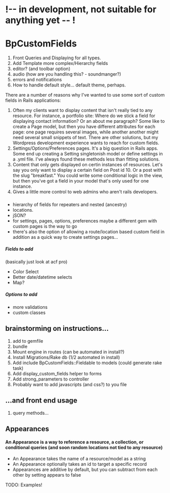 # !-- in development, not suitable for anything yet -- !

# BpCustomFields

1. Front Queries and Displaying for all types.  
2. Add Template more complex/Hierarchy fields 
3. editor?  (and toolbar option)
4. audio (how are you handling this? - soundmanger?)
5. errors and notifications
6. How to handle default style... default theme, perhaps.

There are a number of reasons why I've wanted to use some sort of custom fields in Rails applications:

1. Often my clients want to display content that isn't really tied to any resource.  For instance, a portfolio site:  Where do we stick a field for displaying contact information?  Or an about me paragraph?  Some like to create a Page model, but then you have different attributes for each page: one page requires several images, while another another might need several small snippets of text.  There are other solutions, but my Wordpress development experience wants to reach for custom fields.
2. Settings/Options/Preferences pages.  It's a big question in Rails apps.  Some end up creating a Setting singletonish model or define settings in a .yml file.  I've always found these methods less than fitting solutions.  
3. Content that only gets displayed on certin instances of resources.  Let's say you only want to display a certain field on Post id 10.  Or a post with the slug "breakfast."  You could write some conditional logic in the view, but then you've got a field in your model that's only used for one instance. 
4. Gives a little more control to web admins who aren't rails developers.

### 
- hierarchy of fields for repeaters and nested (ancestry)
- locations.
- jSON?
- for settings, pages, options, preferences maybe a different gem with custom pages is the way to go
- there's also the option of allowing a route/location based custom field in addition as a quick way to create settings pages...

##### Fields to add
(basically just look at acf pro)

- Color Select
- Better date/datetime selects
- Map?  


##### Options to add

- more validations
- custom classes


## brainstorming on instructions...

1. add to gemfile
2. bundle
3. Mount engine in routes (can be automated in install?)
4. Install Migrations/Rake db (1/2 automated in install)
4. Add include BpCustomFields::Fieldable to models (could generate rake task)
5. Add display_custom_fields helper to forms
5. Add strong_parameters to controller
6. Probably want to add javascripts (and css?) to you file

## ...and front end usage

1. query methods...


## Appearances

#### An Appearance is a way to reference a resource, a collection, or conditional queries (and soon random locations not tied to any resource)

- An Appearance takes the name of a resource/model as a string
- An Appearance optionally takes an id to target a specific record
- Appearances are additive by default, but you can subtract from each other by setting appears to false

TODO: Examples!